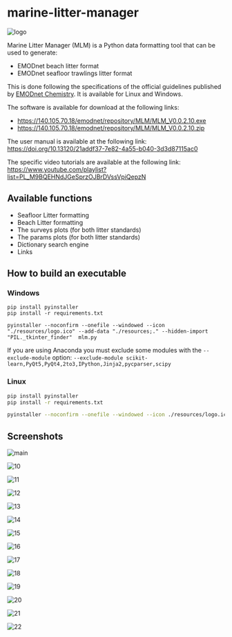 # marine-litter-manager

![logo](https://user-images.githubusercontent.com/8235122/159733958-270b8390-8f27-4b66-b543-c9a8bb1c8e31.png)

Marine Litter Manager (MLM) is a Python data formatting tool that can be used to generate:

* EMODnet beach litter format
* EMODnet seafloor trawlings litter format

This is done following the specifications of the official guidelines published by [EMODnet Chemistry](https://emodnet.ec.europa.eu/en/chemistry). It is available for Linux and Windows.

The software is available for download at the following links: 
* https://140.105.70.18/emodnet/repository/MLM/MLM_V0.0.2.10.exe
* https://140.105.70.18/emodnet/repository/MLM/MLM_V0.0.2.10.zip

The user manual is available at the following link: https://doi.org/10.13120/21addf37-7e82-4a55-b040-3d3d87115ac0

The specific video tutorials are available at the following link: https://www.youtube.com/playlist?list=PL_M9BQEHNdJGeSprzOJBrDVssVpiQepzN

## Available functions
* Seafloor Litter formatting
* Beach Litter formatting
* The surveys plots (for both litter standards)
* The params plots (for both litter standards)
* Dictionary search engine
* Links

## How to build an executable
### Windows
```batch
pip install pyinstaller
pip install -r requirements.txt

pyinstaller --noconfirm --onefile --windowed --icon "./resources/logo.ico" --add-data "./resources;." --hidden-import "PIL._tkinter_finder"  mlm.py
```
If you are using Anaconda you must exclude some modules with the `--exclude-module` option: `--exclude-module scikit-learn,PyQt5,PyQt4,2to3,IPython,Jinja2,pycparser,scipy`
### Linux
```bash
pip install pyinstaller
pip install -r requirements.txt

pyinstaller --noconfirm --onefile --windowed --icon ./resources/logo.ico --add-data ./resources:. --hidden-import PIL._tkinter_finder  mlm.py
```

## Screenshots

![main](https://user-images.githubusercontent.com/8235122/159734629-f884e917-d92a-42a5-a955-17ad0255bc97.png)

![10](https://user-images.githubusercontent.com/8235122/159734650-9ac89b69-9382-445a-bcf4-8116d1b63a61.png)

![11](https://user-images.githubusercontent.com/8235122/159734666-6fe0d3a4-ddcc-4fc4-b8e2-d459687c5c42.png)

![12](https://user-images.githubusercontent.com/8235122/159734688-8b3c9aeb-8991-4e6b-b8cf-487617dc5337.png)

![13](https://user-images.githubusercontent.com/8235122/159734701-459d13cd-7e43-4608-9bd8-8850d2db6a5b.png)

![14](https://user-images.githubusercontent.com/8235122/159734722-6df2b8ed-59a7-4749-8e83-56fe7ee44fe4.png)

![15](https://user-images.githubusercontent.com/8235122/159734734-8dd2b9ca-c079-4aff-bbdb-2a20b9ee7f64.png)

![16](https://user-images.githubusercontent.com/8235122/159734742-a71b70ae-4c12-4639-aac0-eaf2d53c523e.png)

![17](https://user-images.githubusercontent.com/8235122/159734753-f0dde669-ae63-4a51-99e8-465b6ee4d84c.png)

![18](https://user-images.githubusercontent.com/8235122/159734768-67761dac-04fe-49b4-a689-b55ddd226478.png)

![19](https://user-images.githubusercontent.com/8235122/159734784-6b86a121-aac6-4b51-9a58-a64c1da5f1e3.png)

![20](https://user-images.githubusercontent.com/8235122/159734799-fb8a0740-ad11-4ca5-8d15-838ffbbb97f0.png)

![21](https://user-images.githubusercontent.com/8235122/159734822-6d62988a-733f-462f-b307-6b3644ae9a78.png)

![22](https://user-images.githubusercontent.com/8235122/159734848-b378df4c-8f3c-47ee-ae84-62b11038d35d.png)
